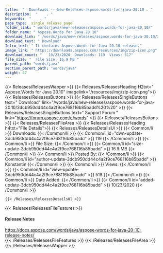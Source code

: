```yaml
---
title:  "  Downloads ---New-Releases-aspose.words-for-java-20.10 . " 
description:  "    . " 
keywords:  "    . " 
page_type:  single_release_page
folder_link: " words/java/new-releases/aspose.words-for-java-20.10/"
folder_name: " Aspose.Words for Java 20.10"
download_link: " /words/java/new-releases/aspose.words-for-java-20.10/3dcb950dd44c4a2f9ce768116b85badd"
download_text: " Download"
Intro_text: " It contains Aspose.Words for Java 20.10 release."
image_link: " https://downloads.aspose.com/resources/img/zip-icon.png"
download_count: "   10/23/2020  Downloads: 119  Views: 517"
file_size: "  File Size: 16.9 MB "
parent_path: "words/java"
section_parent_path: "words/java"
weight: 47 
---
```


{{< Releases/ReleasesWapper >}}
  {{< Releases/ReleasesHeading H2txt=" Aspose.Words for Java 20.10" imagelink="/resources/img/zip-icon.png">}}
  {{< Releases/ReleasesButtons >}}
    {{< Releases/ReleasesSingleButtons text=" Download" link="/words/java/new-releases/aspose.words-for-java-20.10/3dcb950dd44c4a2f9ce768116b85badd%20%20" >}}
    {{< Releases/ReleasesSingleButtons text=" Support Forum " link="https://forum.aspose.com/c/words" >}}
  {{< Releases/ReleasesButtons >}}
  {{< Releases/ReleasesFileArea >}}
    {{< Releases/ReleasesHeading h4txt="File Details">}}
    {{< Releases/ReleasesDetailsUl >}}
            {{< Common/li  >}} Downloads: {{< /Common/li >}} 
      {{< Common/li id="dwn-update-3dcb950dd44c4a2f9ce768116b85badd" >}} 119 {{< /Common/li >}} 
      {{< Common/li  >}} File Size: {{< /Common/li >}} 
      {{< Common/li id="size-update-3dcb950dd44c4a2f9ce768116b85badd" >}} 16.9 MB {{< /Common/li >}} 
      {{< Common/li  >}} Posted By: {{< /Common/li >}} 
      {{< Common/li id="author-update-3dcb950dd44c4a2f9ce768116b85badd" >}} Konstantin {{< /Common/li >}} 
      {{< Common/li  >}} Views: {{< /Common/li >}} 
      {{< Common/li id="view-update-3dcb950dd44c4a2f9ce768116b85badd" >}} 518 {{< /Common/li >}} 
      {{< Common/li  >}} Date Added: {{< /Common/li >}} 
      {{< Common/li id="added-update-3dcb950dd44c4a2f9ce768116b85badd" >}} 10/23/2020 {{< /Common/li >}} 

    {{< /Releases/ReleasesDetailsUl >}}

  {{< Releases/ReleasesFileFeatures >}}
      <h4>Release Notes</h4><div><a href="https://docs.aspose.com/words/java/aspose-words-for-java-20-10-release-notes/">https://docs.aspose.com/words/java/aspose-words-for-java-20-10-release-notes/</a></div>
  {{< /Releases/ReleasesFileFeatures >}}
 {{< /Releases/ReleasesFileArea >}}
{{< /Releases/ReleasesWapper >}}


